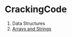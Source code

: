 # CrackingCode

1.  Data Structures
  1.  [Arrays and Strings][101]

[101]:https://github.com/inadram/CrackingCode/tree/master/src/main/dataStructures/arraysAndStrings
